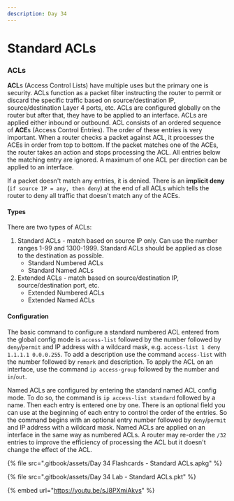 ```yaml
---
description: Day 34
---
```


# Standard ACLs

### ACLs

**ACL**s (Access Control Lists) have multiple uses but the primary one is security. ACLs function as a packet filter instructing the router to permit or discard the specific traffic based on source/destination IP, source/destination Layer 4 ports, etc. ACLs are configured globally on the router but after that, they have to be applied to an interface. ACLs are applied either inbound or outbound. ACL consists of an ordered sequence of **ACE**s (Access Control Entries). The order of these entries is very important. When a router checks a packet against ACL, it processes the ACEs in order from top to bottom. If the packet matches one of the ACEs, the router takes an action and stops processing the ACL. All entries below the matching entry are ignored. A maximum of one ACL per direction can be applied to an interface.&#x20;

If a packet doesn't match any entries, it is denied. There is an **implicit deny** (`if source IP = any, then deny`) at the end of all ACLs which tells the router to deny all traffic that doesn't match any of the ACEs.

#### Types

There are two types of ACLs:

1. Standard ACLs - match based on source IP only. Can use the number ranges 1-99 and 1300-1999. Standard ACLs should be applied as close to the destination as possible.
   * Standard Numbered ACLs
   * Standard Named ACLs
2. Extended ACLs - match based on source/destination IP, source/destination port, etc.
   * Extended Numbered ACLs
   * Extended Named ACLs

#### Configuration

The basic command to configure a standard numbered ACL entered from the global config mode is `access-list` followed by the number followed by `deny`/`permit` and IP address with a wildcard mask, e.g. `access-list 1 deny 1.1.1.1 0.0.0.255`. To add a description use the command `access-list` with the number followed by `remark` and description. To apply the ACL on an interface, use the command `ip access-group` followed by the number and `in`/`out`.

Named ACLs are configured by entering the standard named ACL config mode. To do so, the command is `ip access-list standard` followed by a name. Then each entry is entered one by one. There is an optional field you can use at the beginning of each entry to control the order of the entries. So the command begins with an optional entry number followed by `deny`/`permit` and IP address with a wildcard mask. Named ACLs are applied on an interface in the same way as numbered ACLs. A router may re-order the `/32` entries to improve the efficiency of processing the ACL but it doesn't change the effect of the ACL.

{% file src=".gitbook/assets/Day 34 Flashcards - Standard ACLs.apkg" %}

{% file src=".gitbook/assets/Day 34 Lab - Standard ACLs.pkt" %}

{% embed url="https://youtu.be/sJ8PXmiAkvs" %}

